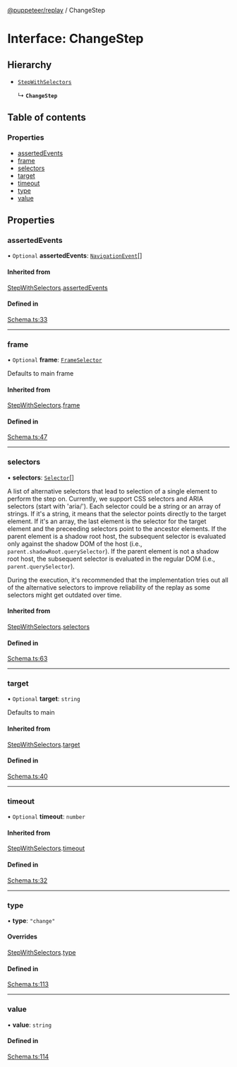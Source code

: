 [@puppeteer/replay](../README.md) / ChangeStep

# Interface: ChangeStep

## Hierarchy

- [`StepWithSelectors`](Schema.StepWithSelectors.md)

  ↳ **`ChangeStep`**

## Table of contents

### Properties

- [assertedEvents](ChangeStep.md#assertedevents)
- [frame](ChangeStep.md#frame)
- [selectors](ChangeStep.md#selectors)
- [target](ChangeStep.md#target)
- [timeout](ChangeStep.md#timeout)
- [type](ChangeStep.md#type)
- [value](ChangeStep.md#value)

## Properties

### assertedEvents

• `Optional` **assertedEvents**: [`NavigationEvent`](Schema.NavigationEvent.md)[]

#### Inherited from

[StepWithSelectors](Schema.StepWithSelectors.md).[assertedEvents](Schema.StepWithSelectors.md#assertedevents)

#### Defined in

[Schema.ts:33](https://github.com/puppeteer/replay/blob/main/src/Schema.ts#L33)

---

### frame

• `Optional` **frame**: [`FrameSelector`](../modules/Schema.md#frameselector)

Defaults to main frame

#### Inherited from

[StepWithSelectors](Schema.StepWithSelectors.md).[frame](Schema.StepWithSelectors.md#frame)

#### Defined in

[Schema.ts:47](https://github.com/puppeteer/replay/blob/main/src/Schema.ts#L47)

---

### selectors

• **selectors**: [`Selector`](../modules/Schema.md#selector)[]

A list of alternative selectors that lead to selection of a single element to perform the step on.
Currently, we support CSS selectors and ARIA selectors (start with 'aria/'). Each selector
could be a string or an array of strings. If it's a string, it means that the selector points directly to the target
element. If it's an array, the last element is the selector for the target element and the preceeding selectors
point to the ancestor elements. If the parent element is a shadow root host, the subsequent
selector is evaluated only against the shadow DOM of the host (i.e., `parent.shadowRoot.querySelector`). If the parent
element is not a shadow root host, the subsequent selector is evaluated in the regular DOM (i.e., `parent.querySelector`).

During the execution, it's recommended that the implementation tries out all of the alternative selectors to improve
reliability of the replay as some selectors might get outdated over time.

#### Inherited from

[StepWithSelectors](Schema.StepWithSelectors.md).[selectors](Schema.StepWithSelectors.md#selectors)

#### Defined in

[Schema.ts:63](https://github.com/puppeteer/replay/blob/main/src/Schema.ts#L63)

---

### target

• `Optional` **target**: `string`

Defaults to main

#### Inherited from

[StepWithSelectors](Schema.StepWithSelectors.md).[target](Schema.StepWithSelectors.md#target)

#### Defined in

[Schema.ts:40](https://github.com/puppeteer/replay/blob/main/src/Schema.ts#L40)

---

### timeout

• `Optional` **timeout**: `number`

#### Inherited from

[StepWithSelectors](Schema.StepWithSelectors.md).[timeout](Schema.StepWithSelectors.md#timeout)

#### Defined in

[Schema.ts:32](https://github.com/puppeteer/replay/blob/main/src/Schema.ts#L32)

---

### type

• **type**: `"change"`

#### Overrides

[StepWithSelectors](Schema.StepWithSelectors.md).[type](Schema.StepWithSelectors.md#type)

#### Defined in

[Schema.ts:113](https://github.com/puppeteer/replay/blob/main/src/Schema.ts#L113)

---

### value

• **value**: `string`

#### Defined in

[Schema.ts:114](https://github.com/puppeteer/replay/blob/main/src/Schema.ts#L114)
